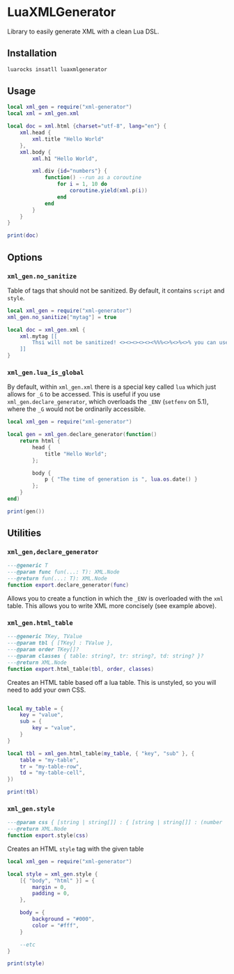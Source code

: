 # LuaXMLGenerator

Library to easily generate XML with a clean Lua DSL.

## Installation

```bash
luarocks insatll luaxmlgenerator
```

## Usage

```lua
local xml_gen = require("xml-generator")
local xml = xml_gen.xml

local doc = xml.html {charset="utf-8", lang="en"} {
    xml.head {
        xml.title "Hello World"
    },
    xml.body {
        xml.h1 "Hello World",

        xml.div {id="numbers"} {
            function() --run as a coroutine
                for i = 1, 10 do
                    coroutine.yield(xml.p(i))
                end
            end
        }
    }
}

print(doc)
```

## Options

### `xml_gen.no_sanitize`
Table of tags that should not be sanitized. By default, it contains `script` and `style`.

```lua
local xml_gen = require("xml-generator")
xml_gen.no_sanitize["mytag"] = true

local doc = xml_gen.xml {
    xml.mytag [[
        Thsi will not be sanitized! <><><><><><%%%<>%<>%<>% you can use all of this!
    ]]
}

```

### `xml_gen.lua_is_global`

By default, within `xml_gen.xml` there is a special key called `lua` which just allows for `_G` to be accessed. This is useful if you use `xml_gen.declare_generator`, which overloads the `_ENV` (`setfenv` on 5.1), where the `_G` would not be ordinarily accessible.

```lua
local xml_gen = require("xml-generator")

local gen = xml_gen.declare_generator(function()
    return html {
        head {
            title "Hello World";
        };

        body {
            p { "The time of generation is ", lua.os.date() }
        };
    }
end)

print(gen())
```

## Utilities

### `xml_gen,declare_generator`
```lua
---@generic T
---@param func fun(...: T): XML.Node
---@return fun(...: T): XML.Node
function export.declare_generator(func)
```

Allows you to create a function in which the `_ENV` is overloaded with the `xml` table. This allows you to write XML more concisely (see example above).

### `xml_gen.html_table`
```lua
---@generic TKey, TValue
---@param tbl { [TKey] : TValue },
---@param order TKey[]?
---@param classes { table: string?, tr: string?, td: string? }?
---@return XML.Node
function export.html_table(tbl, order, classes)
```

Creates an HTML table based off a lua table. This is unstyled, so you will need to add your own CSS.

```lua

local my_table = {
    key = "value",
    sub = {
        key = "value",
    }
}

local tbl = xml_gen.html_table(my_table, { "key", "sub" }, {
    table = "my-table",
    tr = "my-table-row",
    td = "my-table-cell",
})

print(tbl)

```

### `xml_gen.style`
```lua
---@param css { [string | string[]] : { [string | string[]] : (number | string | string[]) } }
---@return XML.Node
function export.style(css)
```

Creates an HTML `style` tag with the given table

```lua
local xml_gen = require("xml-generator")

local style = xml_gen.style {
    [{ "body", "html" }] = {
        margin = 0,
        padding = 0,
    },

    body = {
        background = "#000",
        color = "#fff",
    }

    --etc
}

print(style)
```
